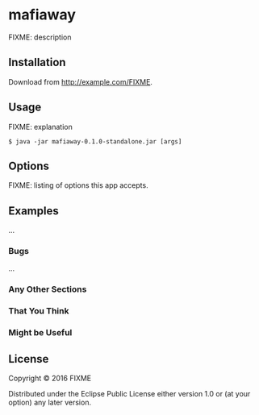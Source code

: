 # mafiaway

FIXME: description

## Installation

Download from http://example.com/FIXME.

## Usage

FIXME: explanation

    $ java -jar mafiaway-0.1.0-standalone.jar [args]

## Options

FIXME: listing of options this app accepts.

## Examples

...

### Bugs

...

### Any Other Sections
### That You Think
### Might be Useful

## License

Copyright © 2016 FIXME

Distributed under the Eclipse Public License either version 1.0 or (at
your option) any later version.
